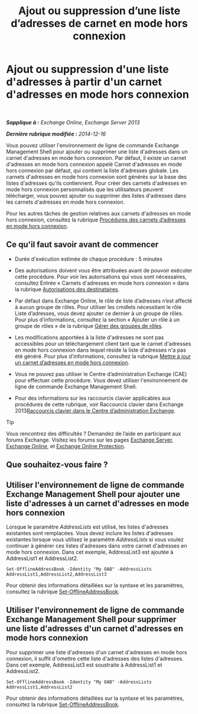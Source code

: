 ﻿---
title: 'Ajout ou suppression d’une liste d’adresses de carnet en mode hors connexion'
TOCTitle: Ajout ou suppression d'une liste d'adresses à partir d'un carnet d'adresses en mode hors connexion
ms:assetid: 86bd5651-ad41-4516-bf23-6579f4e4da03
ms:mtpsurl: https://technet.microsoft.com/fr-fr/library/Bb123563(v=EXCHG.150)
ms:contentKeyID: 50478609
ms.date: 04/24/2018
mtps_version: v=EXCHG.150
ms.translationtype: HT
---

# Ajout ou suppression d'une liste d'adresses à partir d'un carnet d'adresses en mode hors connexion

 

_**Sapplique à :** Exchange Online, Exchange Server 2013_

_**Dernière rubrique modifiée :** 2014-12-16_

Vous pouvez utiliser l'environnement de ligne de commande Exchange Management Shell pour ajouter ou supprimer une liste d'adresses dans un carnet d'adresses en mode hors connexion. Par défaut, il existe un carnet d'adresses en mode hors connexion appelé Carnet d'adresses en mode hors connexion par défaut, qui contient la liste d'adresses globale. Les carnets d'adresses en mode hors connexion sont générés sur la base des listes d'adresses qu'ils contiennent. Pour créer des carnets d'adresses en mode hors connexion personnalisés que les utilisateurs peuvent télécharger, vous pouvez ajouter ou supprimer des listes d'adresses dans les carnets d'adresses en mode hors connexion.

Pour les autres tâches de gestion relatives aux carnets d'adresses en mode hors connexion, consultez la rubrique [Procédures des carnets d’adresses en mode hors connexion](offline-address-book-procedures-exchange-2013-help.md).

## Ce qu'il faut savoir avant de commencer

  - Durée d'exécution estimée de chaque procédure : 5 minutes

  - Des autorisations doivent vous être attribuées avant de pouvoir exécuter cette procédure. Pour voir les autorisations qui vous sont nécessaires, consultez Entrée « Carnets d'adresses en mode hors connexion » dans la rubrique [Autorisations des destinataires](recipients-permissions-exchange-2013-help.md).

  - Par défaut dans Exchange Online, le rôle de liste d’adresses n’est affecté à aucun groupe de rôles. Pour utiliser les cmdlets nécessitant le rôle Liste d’adresses, vous devez ajouter ce dernier à un groupe de rôles. Pour plus d’informations, consultez la section « Ajouter un rôle à un groupe de rôles » de la rubrique [Gérer des groupes de rôles](manage-role-groups-exchange-2013-help.md).

  - Les modifications apportées à la liste d'adresses ne sont pas accessibles pour un téléchargement client tant que le carnet d'adresses en mode hors connexion dans lequel réside la liste d'adresses n'a pas été généré. Pour plus d'informations, consultez la rubrique [Mettre à jour un carnet d’adresses en mode hors connexion](update-an-offline-address-book-exchange-2013-help.md).

  - Vous ne pouvez pas utiliser le Centre d’administration Exchange (CAE) pour effectuer cette procédure. Vous devez utiliser l'environnement de ligne de commande Exchange Management Shell.

  - Pour des informations sur les raccourcis clavier applicables aux procédures de cette rubrique, voir Raccourcis clavier dans Exchange 2013[Raccourcis clavier dans le Centre d’administration Exchange](keyboard-shortcuts-in-the-exchange-admin-center-exchange-online-protection-help.md).

> [!TIP]
> Vous rencontrez des difficultés ? Demandez de l’aide en participant aux forums Exchange. Visitez les forums sur les pages <a href="https://go.microsoft.com/fwlink/p/?linkid=60612">Exchange Server</a>, <a href="https://go.microsoft.com/fwlink/p/?linkid=267542">Exchange Online</a>, et <a href="https://go.microsoft.com/fwlink/p/?linkid=285351">Exchange Online Protection</a>.


## Que souhaitez-vous faire ?

## Utiliser l'environnement de ligne de commande Exchange Management Shell pour ajouter une liste d'adresses à un carnet d'adresses en mode hors connexion

Lorsque le paramètre *AddressLists* est utilisé, les listes d'adresses existantes sont remplacées. Vous devez inclure les listes d'adresses existantes lorsque vous utilisez le paramètre *AddressLists* si vous voulez continuer à générer ces listes d'adresses dans votre carnet d'adresses en mode hors connexion. Dans cet exemple, AddressList3 est ajoutée à AddressList1 et AddressList2.

    Set-OfflineAddressBook -Identity "My OAB" -AddressLists AddressList1,AddressList2,AddressList3

Pour obtenir des informations détaillées sur la syntaxe et les paramètres, consultez la rubrique [Set-OfflineAddressBook](https://technet.microsoft.com/fr-fr/library/aa996330\(v=exchg.150\)).

## Utiliser l'environnement de ligne de commande Exchange Management Shell pour supprimer une liste d'adresses d'un carnet d'adresses en mode hors connexion

Pour supprimer une liste d'adresses d'un carnet d'adresses en mode hors connexion, il suffit d'omettre cette liste d'adresses des listes d'adresses. Dans cet exemple, AddressList3 est soustraite à AddressList1 et AddressList2.

    Set-OfflineAddressBook -Identity "My OAB" -AddressLists AddressList1,AddressList2

Pour obtenir des informations détaillées sur la syntaxe et les paramètres, consultez la rubrique [Set-OfflineAddressBook](https://technet.microsoft.com/fr-fr/library/aa996330\(v=exchg.150\)).

